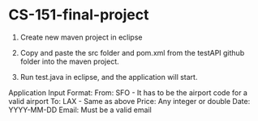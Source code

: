 # CS-151-final-project

1. Create new maven project in eclipse

2. Copy and paste the src folder and pom.xml from the testAPI github folder into the maven project.

3. Run test.java in eclipse, and the application will start.

Application Input Format:
  From: SFO - It has to be the airport code for a valid airport
  To:   LAX - Same as above
  Price: Any integer or double
  Date: YYYY-MM-DD
  Email: Must be a valid email
